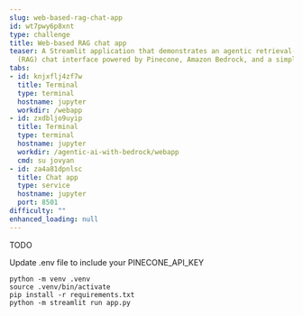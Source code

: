 ```yaml
---
slug: web-based-rag-chat-app
id: wt7pwy6p8xnt
type: challenge
title: Web-based RAG chat app
teaser: A Streamlit application that demonstrates an agentic retrieval-augmented generation
  (RAG) chat interface powered by Pinecone, Amazon Bedrock, and a simple web search.
tabs:
- id: knjxflj4zf7w
  title: Terminal
  type: terminal
  hostname: jupyter
  workdir: /webapp
- id: zxdbljo9uyip
  title: Terminal
  type: terminal
  hostname: jupyter
  workdir: /agentic-ai-with-bedrock/webapp
  cmd: su jovyan
- id: za4a81dpnlsc
  title: Chat app
  type: service
  hostname: jupyter
  port: 8501
difficulty: ""
enhanced_loading: null
---
```

TODO

Update .env file to include your PINECONE_API_KEY

```
python -m venv .venv
source .venv/bin/activate
pip install -r requirements.txt
python -m streamlit run app.py
```